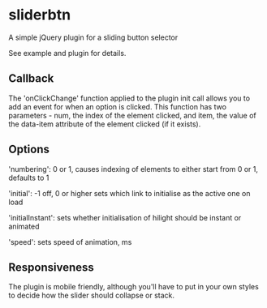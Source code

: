 sliderbtn
=========
A simple jQuery plugin for a sliding button selector

See example and plugin for details.

Callback
--------

The 'onClickChange' function applied to the plugin init call allows you to add an event for when an option is clicked. This function has two parameters - num, the index of the element clicked, and item, the value of the data-item attribute of the element clicked (if it exists).

Options
-------

'numbering': 0 or 1, causes indexing of elements to either start from 0 or 1, defaults to 1

'initial': -1 off, 0 or higher sets which link to initialise as the active one on load

'initialInstant': sets whether initialisation of hilight should be instant or animated

'speed': sets speed of animation, ms


Responsiveness
--------------

The plugin is mobile friendly, although you'll have to put in your own styles to decide how the slider should collapse or stack.
